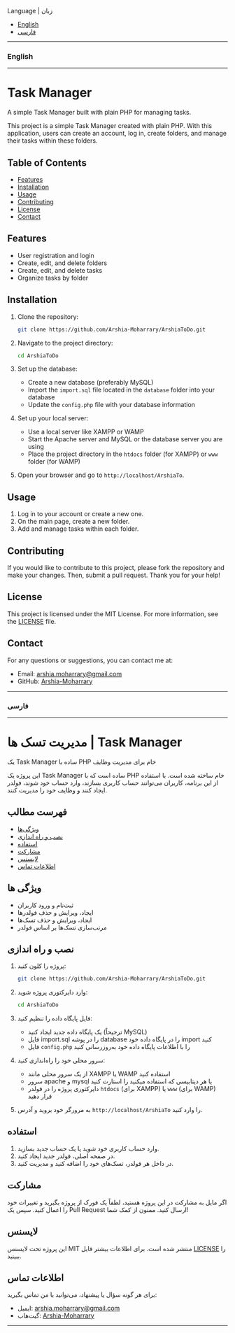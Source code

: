 Language | زبان
- [English](#english)
- [فارسی](#فارسی)

---
### English
---

# Task Manager
A simple Task Manager built with plain PHP for managing tasks.

This project is a simple Task Manager created with plain PHP. With this application, users can create an account, log in, create folders, and manage their tasks within these folders.

## Table of Contents
- [Features](#features)
- [Installation](#installation)
- [Usage](#usage)
- [Contributing](#contributing)
- [License](#license)
- [Contact](#contact)

## Features
- User registration and login
- Create, edit, and delete folders
- Create, edit, and delete tasks
- Organize tasks by folder

## Installation

1. Clone the repository:
    ```sh
    git clone https://github.com/Arshia-Moharrary/ArshiaToDo.git
    ```

2. Navigate to the project directory:
    ```sh
    cd ArshiaToDo
    ```

3. Set up the database:
    - Create a new database (preferably MySQL)
    - Import the `import.sql` file located in the `database` folder into your database
    - Update the `config.php` file with your database information

4. Set up your local server:
    - Use a local server like XAMPP or WAMP
    - Start the Apache server and MySQL or the database server you are using
    - Place the project directory in the `htdocs` folder (for XAMPP) or `www` folder (for WAMP)

5. Open your browser and go to `http://localhost/ArshiaTo`.

## Usage

1. Log in to your account or create a new one.
2. On the main page, create a new folder.
3. Add and manage tasks within each folder.

## Contributing

If you would like to contribute to this project, please fork the repository and make your changes. Then, submit a pull request. Thank you for your help!

## License

This project is licensed under the MIT License. For more information, see the [LICENSE](LICENSE) file.

## Contact

For any questions or suggestions, you can contact me at:
- Email: arshia.moharrary@gmail.com
- GitHub: [Arshia-Moharrary](https://github.com/Arshia-Moharrary)

---
### فارسی
---

# مدیریت تسک ها | Task Manager
یک Task Manager ساده با PHP خام برای مدیریت وظایف

این پروژه یک Task Manager ساده است که با PHP خام ساخته شده است. با استفاده از این برنامه، کاربران می‌توانند حساب کاربری بسازند، وارد حساب خود شوند، فولدر ایجاد کنند و وظایف خود را مدیریت کنند.

## فهرست مطالب
- [ویژگی‌ها](#ویژگی-ها)
- [نصب و راه اندازی](#نصب-و-راه-اندازی)
- [استفاده](#استفاده)
- [مشارکت](#مشارکت)
- [لایسنس](#لایسنس)
- [اطلاعات تماس](#اطلاعات-تماس)

## ویژگی ها
- ثبت‌نام و ورود کاربران
- ایجاد، ویرایش و حذف فولدرها
- ایجاد، ویرایش و حذف تسک‌ها
- مرتب‌سازی تسک‌ها بر اساس فولدر

## نصب و راه اندازی

1. پروژه را کلون کنید:
    ```sh
    git clone https://github.com/Arshia-Moharrary/ArshiaToDo.git
    ```

2. وارد دایرکتوری پروژه شوید:
    ```sh
    cd ArshiaToDo
    ```

3. فایل پایگاه داده را تنظیم کنید:
    - یک پایگاه داده جدید ایجاد کنید (ترجیحاً MySQL)
    - فایل import.sql را در پوشه database را در پایگاه داده خود import کنید
    - فایل `config.php` را با اطلاعات پایگاه داده خود به‌روزرسانی کنید

4. سرور محلی خود را راه‌اندازی کنید:
    - از یک سرور محلی مانند XAMPP یا WAMP استفاده کنید
    - سرور apache و mysql یا هر دیتابیسی که استفاده میکنید را استارت کنید
    - دایرکتوری پروژه را در فولدر `htdocs` (برای XAMPP) یا `www` (برای WAMP) قرار دهید

5. به مرورگر خود بروید و آدرس `http://localhost/ArshiaTo` را وارد کنید.

## استفاده

1. وارد حساب کاربری خود شوید یا یک حساب جدید بسازید.
2. در صفحه اصلی، فولدر جدید ایجاد کنید.
3. در داخل هر فولدر، تسک‌های خود را اضافه کنید و مدیریت کنید.

## مشارکت

اگر مایل به مشارکت در این پروژه هستید، لطفاً یک فورک از پروژه بگیرید و تغییرات خود را اعمال کنید. سپس یک Pull Request ارسال کنید. ممنون از کمک شما!

## لایسنس

این پروژه تحت لایسنس MIT منتشر شده است. برای اطلاعات بیشتر فایل [LICENSE](LICENSE) را ببینید.

## اطلاعات تماس

برای هر گونه سؤال یا پیشنهاد، می‌توانید با من تماس بگیرید:
- ایمیل: arshia.moharrary@gmail.com
- گیت‌هاب: [Arshia-Moharrary](https://github.com/Arshia-Moharrary)

---
